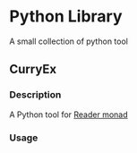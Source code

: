 # Python Library

A small collection of python tool

## CurryEx

### Description

A Python tool for [Reader monad][pymonad]


### Usage



[pymonad]:https://pypi.python.org/pypi/PyMonad/ "PyMonad"
